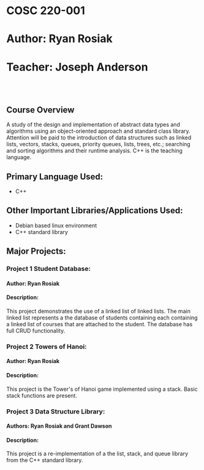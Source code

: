 # COSC 220-001
# Author: Ryan Rosiak
# Teacher: Joseph Anderson
<br /> <br />
## Course Overview
A study of the design and implementation of abstract data types and algorithms
using an object-oriented approach and standard class library. Attention will be paid to the
introduction of data structures such as linked lists, vectors, stacks, queues, priority queues, lists,
trees, etc.; searching and sorting algorithms and their runtime analysis. C++ is the teaching
language.
## Primary Language Used:
* C++
## Other Important Libraries/Applications Used:
* Debian based linux environment
* C++ standard library
## Major Projects:
### Project 1 Student Database:
#### Author: Ryan Rosiak
#### Description:
This project demonstrates the use of a linked list of linked lists. The main linked list represents a the database of students containing each containing a linked list of 
courses that are attached to the student. The database has full CRUD functionality.
### Project 2 Towers of Hanoi:
#### Author: Ryan Rosiak
#### Description:
This project is the Tower's of Hanoi game implemented using a stack. Basic stack functions are present.
### Project 3 Data Structure Library:
#### Authors: Ryan Rosiak and Grant Dawson
#### Description:
This project is a re-implementation of a the list, stack, and queue library from the C++ standard library.
